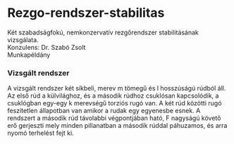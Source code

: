 # Rezgo-rendszer-stabilitas
Két szabadságfokú, nemkonzervatív rezgőrendszer stabilitásának vizsgálata. <br />
Konzulens: Dr. Szabó Zsolt<br />
Munkapéldány<br />

### Vizsgált rendszer
A vizsgált rendszer két síkbeli, merev m tömegű és l hosszúságú rúdból áll. Az első rúd a külvilághoz, és a második rúdhoz csuklósan kapcsolódik, a csuklógban egy-egy k merevségű torziós rugó van. A két rúd közötti rugó feszítetlen állapotban van amikor a rudak egy egyenesbe esnek. A rendszert a második rúd távolabbi végpontjában ható, F nagyságú követő erő gerjeszti mely minden pillanatban a második rúddal páhuzamos, és arra nyomó terhelést fejt ki.
